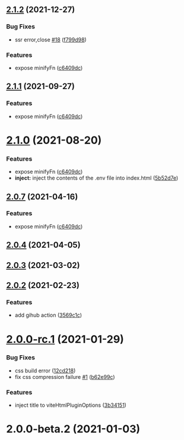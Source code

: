 ## [2.1.2](https://github.com/vbenjs/vite-plugin-html/compare/v2.0.6...v2.1.2) (2021-12-27)

### Bug Fixes

- ssr error,close [#18](https://github.com/vbenjs/vite-plugin-html/issues/18) ([f799d98](https://github.com/vbenjs/vite-plugin-html/commit/f799d9821ec9b22bbbfd8b92ddcb4d25cc18219e))

### Features

- expose minifyFn ([c6409dc](https://github.com/vbenjs/vite-plugin-html/commit/c6409dc25e118b47adff250ab4dd0a239803258b))

## [2.1.1](https://github.com/vbenjs/vite-plugin-html/compare/v2.0.6...v2.1.1) (2021-09-27)

### Features

- expose minifyFn ([c6409dc](https://github.com/vbenjs/vite-plugin-html/commit/c6409dc25e118b47adff250ab4dd0a239803258b))

# [2.1.0](https://github.com/vbenjs/vite-plugin-html/compare/v2.0.6...v2.1.0) (2021-08-20)

### Features

- expose minifyFn ([c6409dc](https://github.com/vbenjs/vite-plugin-html/commit/c6409dc25e118b47adff250ab4dd0a239803258b))
- **inject:** inject the contents of the .env file into index.html ([5b52d7e](https://github.com/vbenjs/vite-plugin-html/commit/5b52d7e654c1056f6a368f4c7df0de8a63b61874))

## [2.0.7](https://github.com/vbenjs/vite-plugin-html/compare/v2.0.6...v2.0.7) (2021-04-16)

### Features

- expose minifyFn ([c6409dc](https://github.com/vbenjs/vite-plugin-html/commit/c6409dc25e118b47adff250ab4dd0a239803258b))

## [2.0.4](https://github.com/vbenjs/vite-plugin-html/compare/v2.0.2...v2.0.4) (2021-04-05)

## [2.0.3](https://github.com/vbenjs/vite-plugin-html/compare/v2.0.2...v2.0.3) (2021-03-02)

## [2.0.2](https://github.com/vbenjs/vite-plugin-html/compare/v2.0.1...v2.0.2) (2021-02-23)

### Features

- add gihub action ([3569c1c](https://github.com/vbenjs/vite-plugin-html/commit/3569c1c097be457fe91b5bb39c2bd56e61753fc9))

# [2.0.0-rc.1](https://github.com/vbenjs/vite-plugin-html/compare/v2.0.0-beta.2...v2.0.0-rc.1) (2021-01-29)

### Bug Fixes

- css build error ([12cd218](https://github.com/vbenjs/vite-plugin-html/commit/12cd218c3f02267022eed06eea18c8e67d4119ff))
- fix css compression failure [#1](https://github.com/vbenjs/vite-plugin-html/issues/1) ([b62e99c](https://github.com/vbenjs/vite-plugin-html/commit/b62e99cd809a0a581cbd1e1dae9260d0b35e9abb))

### Features

- inject title to viteHtmlPluginOptions ([3b34151](https://github.com/vbenjs/vite-plugin-html/commit/3b341516cc78c83619d672ab1c5316a4339a92ac))

# 2.0.0-beta.2 (2021-01-03)
